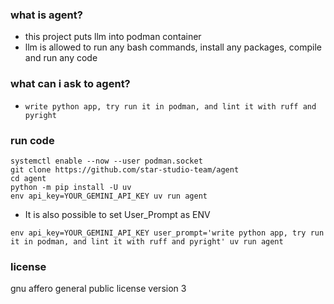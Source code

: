 ### what is agent?

- this project puts llm into podman container
- llm is allowed to run any bash commands, install any packages, compile and run any code

### what can i ask to agent?

- `write python app, try run it in podman, and lint it with ruff and pyright`

### run code

```shell
systemctl enable --now --user podman.socket
git clone https://github.com/star-studio-team/agent
cd agent
python -m pip install -U uv
env api_key=YOUR_GEMINI_API_KEY uv run agent
```

- It is also possible to set User_Prompt as ENV
```shell
env api_key=YOUR_GEMINI_API_KEY user_prompt='write python app, try run it in podman, and lint it with ruff and pyright' uv run agent
```

### license

gnu affero general public license version 3

